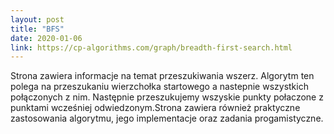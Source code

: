 ```yaml
---
layout: post
title: "BFS"
date: 2020-01-06
link: https://cp-algorithms.com/graph/breadth-first-search.html
---
```

Strona zawiera informacje na temat przeszukiwania wszerz. Algorytm ten polega na przeszukaniu wierzchołka startowego a nastepnie wszystkich połączonych z nim. Następnie przeszukujemy wszyskie punkty połaczone z punktami wcześniej odwiedzonym.Strona zawiera również praktyczne zastosowania algorytmu, jego implementacje oraz zadania progamistyczne.
